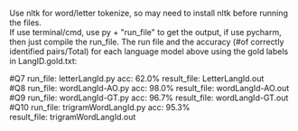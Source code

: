 Use nltk for word/letter tokenize, so may need to install nltk before running the files.\
If use terminal/cmd, use py + "run_file" to get the output, if use pycharm, then just compile the run_file.
The run file and the accuracy (#of correctly identified pairs/Total) for each language model above using the gold labels in LangID.gold.txt:

#Q7
	run_file: letterLangId.py
	acc: 62.0% 
	result_file: LetterLangId.out            
#Q8
    run_file: wordLangId-AO.py
	acc: 98.0% 
	result_file: wordLangId-AO.out
#Q9
    run_file: wordLangId-GT.py
	acc: 96.7% 
	result_file: wordLangId-GT.out
#Q10
    run_file: trigramWordLangId.py
	acc: 95.3%	
	result_file: trigramWordLangId.out

